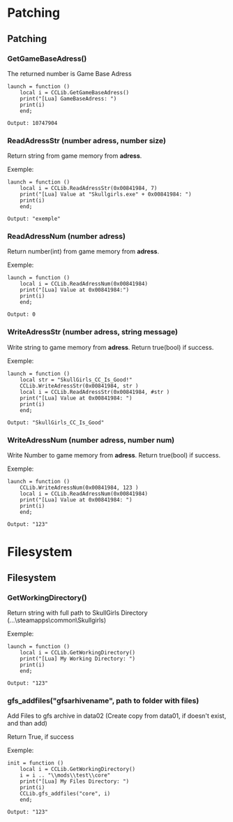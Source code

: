 ﻿# Patching
## Patching
### GetGameBaseAdress() 
The returned number is Game Base Adress

```
launch = function ()           
    local i = CCLib.GetGameBaseAdress()
    print("[Lua] GameBaseAdress: ")
    print(i)
    end;

Output: 10747904
```
### ReadAdressStr (number adress, number size)
Return string from game memory from __adress__.

Exemple:
```
launch = function ()           
    local i = CCLib.ReadAdressStr(0x00841984, 7)
    print("[Lua] Value at "Skullgirls.exe" + 0x00841984: ")
    print(i)
    end;

Output: "exemple"
```
### ReadAdressNum (number adress)
Return number(int) from game memory from __adress__.

Exemple:
```
launch = function ()           
    local i = CCLib.ReadAdressNum(0x00841984)
    print("[Lua] Value at 0x00841984:")
    print(i)
    end;

Output: 0
```

### WriteAdressStr (number adress, string message)
Write string to game memory from __adress__. Return true(bool) if success.

Exemple:
```
launch = function ()  
    local str = "SkullGirls_CC_Is_Good!"
    CCLib.WriteAdressStr(0x00841984, str )
    local i = CCLib.ReadAdressStr(0x00841984, #str )
    print("[Lua] Value at 0x00841984: ")
    print(i)
    end;

Output: "SkullGirls_CC_Is_Good"
```

### WriteAdressNum (number adress, number num)
Write Number to game memory from __adress__. Return true(bool) if success.

Exemple:
```
launch = function ()  
    CCLib.WriteAdressNum(0x00841984, 123 )
    local i = CCLib.ReadAdressNum(0x00841984)
    print("[Lua] Value at 0x00841984: ")
    print(i)
    end;

Output: "123"
```

# Filesystem
## Filesystem

### GetWorkingDirectory()
Return string with full path to SkullGirls Directory (...\steamapps\common\Skullgirls)

Exemple:
```
launch = function ()  
    local i = CCLib.GetWorkingDirectory()
    print("[Lua] My Working Directory: ")
    print(i)
    end;

Output: "123"
```

### gfs_addfiles("gfsarhivename", path to folder with files)
Add Files to gfs archive in data02 (Create copy from data01, if doesn't exist, and than add)

Return True, if success

Exemple:
```
init = function ()  
    local i = CCLib.GetWorkingDirectory()
    i = i .. "\\mods\\test\\core"
    print("[Lua] My Files Directory: ")
    print(i)
    CCLib.gfs_addfiles("core", i)
    end;

Output: "123"
```
